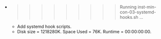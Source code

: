 * >>>>>>>>> Running inst-min-con-03-systemd-hooks.sh ...
  * Add systemd hook scripts.
  * Disk size = 1218280K. Space Used = 76K. Runtime = 00:00:00:00.
